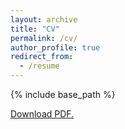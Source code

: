 ```yaml
---
layout: archive
title: "CV"
permalink: /cv/
author_profile: true
redirect_from:
  - /resume
---
```


{% include base_path %}

<!-- [Download here](https://github.com/Magna24/Hosted-Files/raw/main/Matteo_Magnaricotte_CV.pdf) -->

<a href="https://magna24.github.io/files/CV_3_2025.pdf" target="_blank">Download PDF.</a>
<a href="https://magna24.github.io/files/CV_3_2025.pdf" class="image fit"><img src="https://magna24.github.io/files/serums.png" alt=""></a>

<!-- <iframe src="https://github.com/Magna24/Hosted-Files/raw/main/Matteo_Magnaricotte_CV.pdf" 
        style="width:100%; height:600px;" frameborder="0">
</iframe> -->

<!-- Education
======
* B.S. in GitHub, GitHub University, 2012
* M.S. in Jekyll, GitHub University, 2014
* Ph.D in Version Control Theory, GitHub University, 2018 (expected)

Work experience
======
* Summer 2015: Research Assistant
  * Github University
  * Duties included: Tagging issues
  * Supervisor: Professor Git

* Fall 2015: Research Assistant
  * Github University
  * Duties included: Merging pull requests
  * Supervisor: Professor Hub
  
Skills
======
* Skill 1
* Skill 2
  * Sub-skill 2.1
  * Sub-skill 2.2
  * Sub-skill 2.3
* Skill 3

Publications
======
  <ul>{% for post in site.publications %}
    {% include archive-single-cv.html %}
  {% endfor %}</ul>
  
Talks
======
  <ul>{% for post in site.talks %}
    {% include archive-single-talk-cv.html %}
  {% endfor %}</ul>
  
Teaching
======
  <ul>{% for post in site.teaching %}
    {% include archive-single-cv.html %}
  {% endfor %}</ul>
  
Service and leadership
======
* Currently signed in to 43 different slack teams -->
